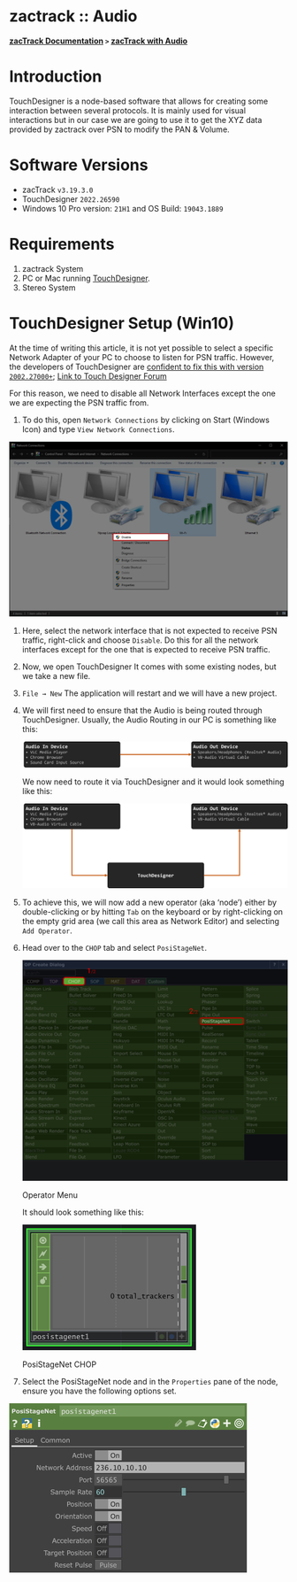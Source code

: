 # zactrack :: Audio
**[zacTrack Documentation](../README.md) `>` [zacTrack with Audio](zt_Audio.md)**

# Introduction

TouchDesigner is a node-based software that allows for creating some interaction between several protocols. It is mainly used for visual interactions but in our case we are going to use it to get the XYZ data provided by zactrack over PSN to modify the PAN & Volume.

# Software Versions

- zacTrack `v3.19.3.0`
- TouchDesigner `2022.26590`
- Windows 10 Pro version: `21H1` and OS Build: `19043.1889`

# Requirements

1. zactrack System
2. PC or Mac running [TouchDesigner](https://derivative.ca/UserGuide/Install_TouchDesigner).
3. Stereo System

# TouchDesigner Setup (Win10)

At the time of writing this article, it is not yet possible to select a specific Network Adapter of your PC to choose to listen for PSN traffic. However, the developers of TouchDesigner are [confident to fix this with version `2002.27000+`](resources/PSN_CHOP_Interface_dev_comment.png); [Link to Touch Designer Forum](https://forum.derivative.ca/t/posinet-chop-artnet-cant-receive-data-simultaneous/150683/9?u=lukechikkala)

For this reason, we need to disable all Network Interfaces except the one we are expecting the PSN traffic from.

1. To do this, open `Network Connections` by clicking on Start (Windows Icon) and type `View Network Connections`.

![View_Network_Connections.png](resources/View_Network_Connections.png)

1. Here, select the network interface that is not expected to receive PSN traffic, right-click and choose `Disable`.
Do this for all the network interfaces except for the one that is expected to receive PSN traffic.
2. Now, we open TouchDesigner
It comes with some existing nodes, but we take a new file.
3. `File → New`
The application will restart and we will have a new project.
4. We will first need to ensure that the Audio is being routed through TouchDesigner.
Usually, the Audio Routing in our PC is something like this:
    
    ![2_Audio_Routing_Default.png](resources/2_Audio_Routing_Default.png)
    
    We now need to route it via TouchDesigner and it would look something like this:
    
    ![3_Audio_Routing_TD.png](resources/3_Audio_Routing_TD.png)
    
5. To achieve this, we will now add a new operator (aka ‘node’) either by double-clicking or by hitting `Tab` on the keyboard or by right-clicking on the empty grid area (we call this area as Network Editor) and selecting `Add Operator`.
6. Head over to the `CHOP` tab and select `PosiStageNet`.
    
    ![Operator Menu](resources/0_Chop_PSN.png)
    
    Operator Menu
    
    It should look something like this:
    
    ![PosiStageNet CHOP](resources/Untitled.png)
    
    PosiStageNet CHOP
    
7. Select the PosiStageNet node and in the `Properties` pane of the node, ensure you have the following options set.

![Untitled](resources/Untitled%201.png)